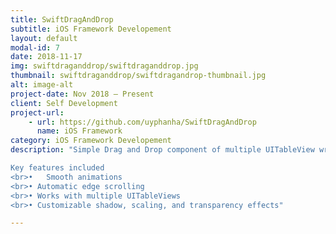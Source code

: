 ```yaml
---
title: SwiftDragAndDrop
subtitle: iOS Framework Developement
layout: default
modal-id: 7
date: 2018-11-17
img: swiftdraganddrop/swiftdraganddrop.jpg
thumbnail: swiftdraganddrop/swiftdragandrop-thumbnail.jpg
alt: image-alt
project-date: Nov 2018 – Present
client: Self Development
project-url:
    - url: https://github.com/uyphanha/SwiftDragAndDrop
      name: iOS Framework
category: iOS Framework Developement
description: "Simple Drag and Drop component of multiple UITableView written in Swift

Key features included
<br>•	Smooth animations
<br>• Automatic edge scrolling
<br>• Works with multiple UITableViews
<br>• Customizable shadow, scaling, and transparency effects"

---
```

